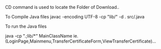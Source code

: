 CD command is used to locate the Folder of Download..

To Compile Java files
javac -encoding UTF-8 -cp "lib/" -d . src/.java

To run the Java files

java -cp ".;lib/*" MainClassName ie. (LoginPage,Mainmenu,TransferCertificateForm,ViewTransferCertificate)...
 
